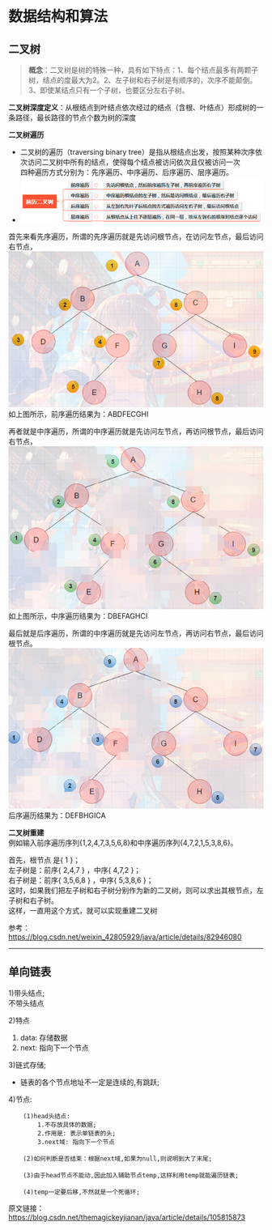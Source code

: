 # 数据结构和算法

## 二叉树

>**概念**：二叉树是树的特殊一种，具有如下特点：1、每个结点最多有两颗子树，结点的度最大为2。2、左子树和右子树是有顺序的，次序不能颠倒。3、即使某结点只有一个子树，也要区分左右子树。

**二叉树深度定义**：从根结点到叶结点依次经过的结点（含根、叶结点）形成树的一条路径，最长路径的节点个数为树的深度

**二叉树遍历**  
* 二叉树的遍历（traversing binary tree）是指从根结点出发，按照某种次序依次访问二叉树中所有的结点，使得每个结点被访问依次且仅被访问一次  
四种遍历方式分别为：先序遍历、中序遍历、后序遍历、层序遍历。
* ![二叉树遍历](../images/erchashu.png)


首先来看先序遍历，所谓的先序遍历就是先访问根节点，在访问左节点，最后访问右节点，
![先序遍历](../images/first.png)
如上图所示，前序遍历结果为：ABDFECGHI

再者就是中序遍历，所谓的中序遍历就是先访问左节点，再访问根节点，最后访问右节点，
![中序遍历](../images/middle.png)
如上图所示，中序遍历结果为：DBEFAGHCI

最后就是后序遍历，所谓的中序遍历就是先访问左节点，再访问右节点，最后访问根节点。
![后序遍历](../images/last.png)
后序遍历结果为：DEFBHGICA

**二叉树重建**  
例如输入前序遍历序列{1,2,4,7,3,5,6,8}和中序遍历序列{4,7,2,1,5,3,8,6}。

首先，根节点 是{ 1 }；  
左子树是：前序{ 2,4,7 } ，中序{ 4,7,2 }；  
右子树是：前序{ 3,5,6,8 } ，中序{ 5,3,8,6 }；  
这时，如果我们把左子树和右子树分别作为新的二叉树，则可以求出其根节点，左子树和右子树。  
这样，一直用这个方式，就可以实现重建二叉树


参考：
https://blog.csdn.net/weixin_42805929/java/article/details/82946080

---
## 单向链表


1)带头结点;  
  不带头结点

2)特点
1. data: 存储数据  
2. next: 指向下一个节点

3)链式存储;  
+ 链表的各个节点地址不一定是连续的,有跳跃;


4)节点:  
```
	(1)head头结点:   
		1.不存放具体的数据;  
		2.作用是: 表示单链表的头;  
		3.next域: 指向下一个节点

	(2)如何判断是否结束：根据next域,如果为null,则说明到大了末尾;

	(3)由于head节点不能动,因此加入辅助节点temp,这样利用temp就能遍历链表;

	(4)temp一定要后移,不然就是一个死循环;
```

原文链接：https://blog.csdn.net/themagickeyjianan/java/article/details/105815873
